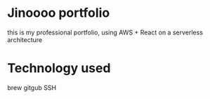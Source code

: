 # Jinoooo portfolio
this is my professional portfolio, using AWS + React on a serverless architecture

# Technology used
brew
gitgub
SSH
